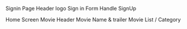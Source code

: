 Signin Page
    Header logo
    Sign in Form
    Handle  SignUp

Home Screen
    Movie Header
    Movie Name & trailer
    Movie List / Category

    

